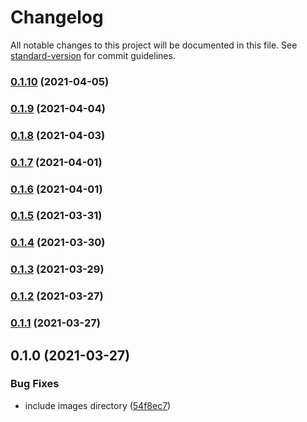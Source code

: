 # Changelog

All notable changes to this project will be documented in this file. See [standard-version](https://github.com/conventional-changelog/standard-version) for commit guidelines.

### [0.1.10](https://github.com/pahudnet/cdk-ecrpublic-gc/compare/v0.1.9...v0.1.10) (2021-04-05)

### [0.1.9](https://github.com/pahudnet/cdk-ecrpublic-gc/compare/v0.1.8...v0.1.9) (2021-04-04)

### [0.1.8](https://github.com/pahudnet/cdk-ecrpublic-gc/compare/v0.1.7...v0.1.8) (2021-04-03)

### [0.1.7](https://github.com/pahudnet/cdk-ecrpublic-gc/compare/v0.1.6...v0.1.7) (2021-04-01)

### [0.1.6](https://github.com/pahudnet/cdk-ecrpublic-gc/compare/v0.1.5...v0.1.6) (2021-04-01)

### [0.1.5](https://github.com/pahudnet/cdk-ecrpublic-gc/compare/v0.1.4...v0.1.5) (2021-03-31)

### [0.1.4](https://github.com/pahudnet/cdk-ecrpublic-gc/compare/v0.1.3...v0.1.4) (2021-03-30)

### [0.1.3](https://github.com/pahudnet/cdk-ecrpublic-gc/compare/v0.1.2...v0.1.3) (2021-03-29)

### [0.1.2](https://github.com/pahudnet/cdk-ecrpublic-gc/compare/v0.1.1...v0.1.2) (2021-03-27)

### [0.1.1](https://github.com/pahudnet/cdk-ecrpublic-gc/compare/v0.1.0...v0.1.1) (2021-03-27)

## 0.1.0 (2021-03-27)


### Bug Fixes

* include images directory ([54f8ec7](https://github.com/pahudnet/cdk-ecrpublic-gc/commit/54f8ec7dd6473ca4919253a1fa1f14584f5e75fe))
